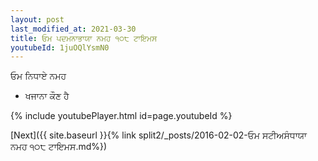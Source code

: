 ```yaml
---
layout: post
last_modified_at: 2021-03-30
title: ਓਮ ਪਦਮਨਾਭਾਯਾ ਨਮਹ ੧੦੮ ਟਾਇਮਸ
youtubeId: 1juOQlYsmN0
---
```

 
 
 ਓਮ ਨਿਧਾਏ ਨਮਹ  
 
 -  ਖਜਾਨਾ ਕੌਣ ਹੈ 
 
  
 
  
 
 
 
 
 
 


{% include youtubePlayer.html id=page.youtubeId %}
 
[Next]({{ site.baseurl }}{% link  split2/_posts/2016-02-02-ਓਮ ਸਟੀਅਸੰਧਾਯਾ ਨਮਹ ੧੦੮ ਟਾਇਮਸ.md%})
 
